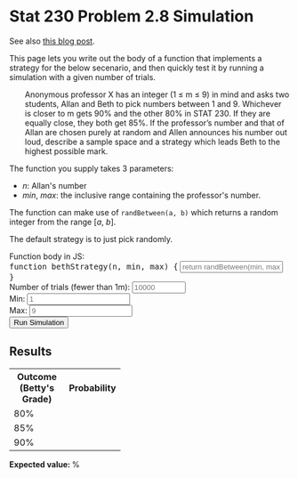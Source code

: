  <script src="/js/problem-2.8.js"></script>
 <style>
 .mono-addon {
   font-family: monospace;
 }
 </style>

# Stat 230 Problem 2.8 Simulation

See also [this blog post](http://cwang.me/blog/2015/05/12/stat-230-problem-professor-x-s-evil-grading-scheme/).

This page lets you write out the body of a function that implements a strategy for the below secenario, and then quickly test it by running a simulation with a given number of trials.

<p style="margin-left:2em">Anonymous professor X has an integer (1 ≤ m ≤ 9) in mind and asks two students, Allan and Beth to pick numbers between 1 and 9. Whichever is closer to m gets 90% and the other 80% in STAT 230. If they are equally close, they both get 85%. If the professor’s number and that of Allan are chosen purely at random and Allen announces his number out loud, describe a sample space and a strategy which leads Beth to the highest possible mark.</p>

The function you supply takes 3 parameters:

  - *n*: Allan's number
  - *min*, *max*: the inclusive range containing the professor's number.

The function can make use of <code>randBetween(a, b)</code> which returns a random integer from the range [*a*, *b*].

The default strategy is to just pick randomly.

 <form id="sim-params" name="sim-params" onsubmit="runSim(); return false;">
    <div class="form-group">
      <label for="function-body">Function body in JS:</label><br/>
      <div class="input-group" style="min-width:480px">
        <span class="input-group-addon mono-addon">function bethStrategy(n, min, max) {</span>
        <input type="text" id="function-body" class=
        "form-control" placeholder="return randBetween(min, max);"/>
        <span class="input-group-addon mono-addon">}</span>
      </div>
    </div>
    <div class="form-inline">
      <div class="form-group">
        <label for="num-trials">Number of trials (fewer than 1m):</label> <input type=
        "number" id="num-trials" class="form-control" placeholder="10000" min="1" max=
        "1000000" />
      </div>
      <div class="form-group">
        <label for="min-num">Min:</label> <input type="number" id="min-num" class=
        "form-control" placeholder="1" />
      </div>
      <div class="form-group">
        <label for="max-num">Max:</label> <input type="number" id="max-num" class=
        "form-control" placeholder="9" />
      </div>
      <div class="button">
        <button type="submit" class="btn btn-primary">Run
        Simulation</button>
      </div>
    </div>
  </form>

## Results

<table class="table table-bordered table-hover narrowtable" id="results-table"
  style="max-width:200px">
  <tr>
    <th>Outcome (Betty's Grade)</th>
    <th>Probability</th>
  </tr>
  <tr>
    <td>80%</td>
    <td id="prob-80"><br></td>
  </tr>
  <tr>
    <td>85%</td>
    <td id="prob-85"><br></td>
  </tr>
  <tr>
    <td>90%</td>
    <td id="prob-90"></td>
  </tr>
</table>

<strong>Expected value: </strong><results-average id="results-average"></results-average>%
